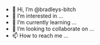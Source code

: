 - 👋 Hi, I’m @bradleys-bitch
- 👀 I’m interested in ...
- 🌱 I’m currently learning ...
- 💞️ I’m looking to collaborate on ...
- 📫 How to reach me ...

<!---
bradleys-bitch/bradleys-bitch is a ✨ special ✨ repository because its `README.md` (this file) appears on your GitHub profile.
You can click the Preview link to take a look at your changes.
--->
